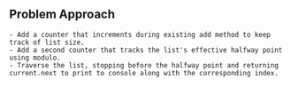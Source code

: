 ﻿## Problem Approach

	- Add a counter that increments during existing add method to keep track of list size.
	- Add a second counter that tracks the list's effective halfway point using modulo.
	- Traverse the list, stopping before the halfway point and returning current.next to print to console along with the corresponding index.